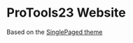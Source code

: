 ProTools23 Website
======================

Based on the [SinglePaged theme](https://github.com/t413/SinglePaged)
